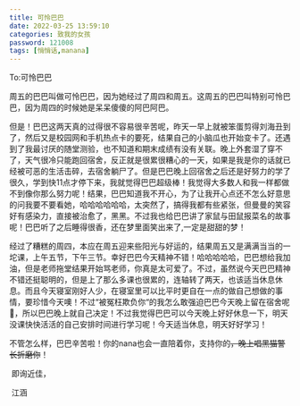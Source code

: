 ```yaml
---
title: 可怜巴巴
date: 2022-03-25 13:59:10
categories: 致我的女孩
password: 121008 
tags: [悄悄话,manana]
---
```


To:可怜巴巴

​		周五的巴巴叫做可怜巴巴，因为她经过了周四和周五。这周五的巴巴叫特别可怜巴巴，因为周四的时候她是呆呆傻傻的阿巴阿巴。

​		但是！巴巴这两天真的过得很不容易很辛苦呢，昨天一早上就被笨蛋剪得刘海丑到了，然后又是校园网和手机热点卡的要死，结果自己的小脑瓜也开始变卡了。还遇到了我最讨厌的随堂测验，也不知道和期末成绩有没有关联。晚上外套湿了穿不了，天气很冷只能跑回宿舍，反正就是很累很糟心的一天，如果是我是你的话就已经被可恶的生活击碎，去宿舍躺尸了。但是巴巴晚上回宿舍之后还是好努力的学了很久，学到快11点才停下来，我就觉得巴巴超级棒！我觉得大多数人和我一样都做不到像你那么努力呢！结果，巴巴知道我不开心，为了让我开心点还不怎么好意思的问我要不要看她，哈哈哈哈哈哈，太突然了，搞得我都有些紧张，但曼曼的笑容好有感染力，直接被治愈了，黑黑。不过我也给巴巴讲了家鼠与田鼠报菜名的故事呢！巴巴听了之后睡得很香，还在梦里面笑出来了,一定是甜甜的梦！

​		经过了糟糕的周四，本应在周五迎来些阳光与好运的，结果周五又是满满当当的一坨课，上午五节，下午三节。幸好巴巴今天精神不错！哈哈哈哈哈，巴巴想给我加油，但是老师拖堂结果开始骂老师，你真是太可爱了。不过，虽然说今天巴巴精神不错还挺聪明的，但是上了那么多课也很累的，连轴转了两天，也该适当休息休息。而且今天寝室刚好人少，在寝室里可以比平时更自在一点的做自己想做的事情，要珍惜今天噢！不过“被冤枉欺负你“的我怎么敢强迫巴巴今天晚上留在宿舍呢🙁，所以巴巴晚上就自己决定！不过我觉得巴巴可以今天晚上好好休息一下，明天没课快快活活的自己安排时间进行学习呢！今天适当休息，明天好好学习！

​		不管怎么样，巴巴辛苦啦！你的nana也会一直陪着你，支持你的~~，晚上唱黑猫警长折磨你~~！

​		即询近佳，																												

​																																				江涵

​		